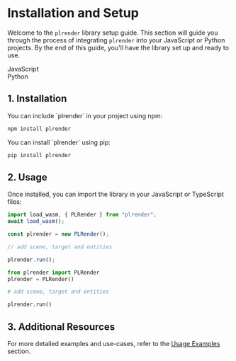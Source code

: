 # Installation and Setup

Welcome to the `plrender` library setup guide. This section will guide you through the process of integrating `plrender` into your JavaScript or Python projects. By the end of this guide, you'll have the library set up and ready to use.

<div class="tab-container">
    <div class="tab active" data-target="js">JavaScript</div>
    <div class="tab" data-target="python">Python</div>
</div>

## 1. Installation

<div class="code-block active js">
You can include `plrender` in your project using npm:


```bash
npm install plrender
```

</div>

<div class="code-block python">
You can install `plrender` using pip:

```bash
pip install plrender
```

</div>

## 2. Usage

Once installed, you can import the library in your JavaScript or TypeScript files:

<div class="code-block active js">

```javascript
import load_wasm, { PLRender } from "plrender";
await load_wasm();

const plrender = new PLRender();

// add scene, target and entities

plrender.run();
```

</div>

<div class="code-block python">

```python
from plrender import PLRender
plrender = PLRender()

# add scene, target and entities

plrender.run()
```

</div>

## 3. Additional Resources

For more detailed examples and use-cases, refer to the [Usage Examples](./usage_examples.md) section.
